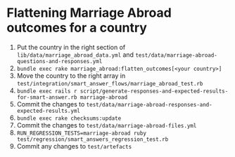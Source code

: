 # Flattening Marriage Abroad outcomes for a country

1. Put the country in the right section of `lib/data/marriage_abroad_data.yml` and `test/data/marriage-abroad-questions-and-responses.yml`
2. `bundle exec rake marriage_abroad:flatten_outcomes[<your country>]`
3. Move the country to the right array in `test/integration/smart_answer_flows/marriage_abroad_test.rb`
4. `bundle exec rails r script/generate-responses-and-expected-results-for-smart-answer.rb marriage-abroad`
5. Commit the changes to `test/data/marriage-abroad-responses-and-expected-results.yml`
6. `bundle exec rake checksums:update`
7. Commit the changes to `test/data/marriage-abroad-files.yml`
8. `RUN_REGRESSION_TESTS=marriage-abroad ruby test/regression/smart_answers_regression_test.rb`
9. Commit any changes to `test/artefacts`
